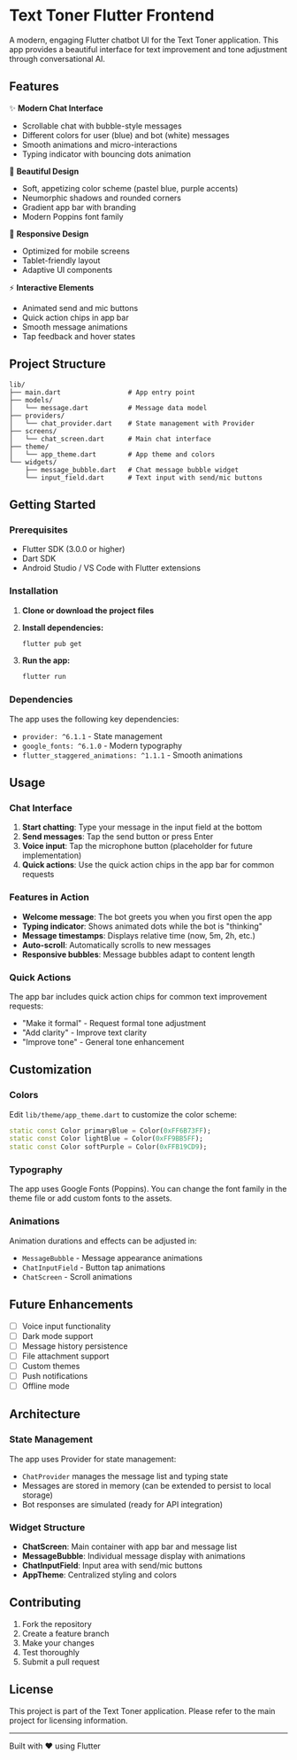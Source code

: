 # Text Toner Flutter Frontend

A modern, engaging Flutter chatbot UI for the Text Toner application. This app provides a beautiful interface for text improvement and tone adjustment through conversational AI.

## Features

✨ **Modern Chat Interface**
- Scrollable chat with bubble-style messages
- Different colors for user (blue) and bot (white) messages
- Smooth animations and micro-interactions
- Typing indicator with bouncing dots animation

🎨 **Beautiful Design**
- Soft, appetizing color scheme (pastel blue, purple accents)
- Neumorphic shadows and rounded corners
- Gradient app bar with branding
- Modern Poppins font family

📱 **Responsive Design**
- Optimized for mobile screens
- Tablet-friendly layout
- Adaptive UI components

⚡ **Interactive Elements**
- Animated send and mic buttons
- Quick action chips in app bar
- Smooth message animations
- Tap feedback and hover states

## Project Structure

```
lib/
├── main.dart                 # App entry point
├── models/
│   └── message.dart          # Message data model
├── providers/
│   └── chat_provider.dart    # State management with Provider
├── screens/
│   └── chat_screen.dart      # Main chat interface
├── theme/
│   └── app_theme.dart        # App theme and colors
└── widgets/
    ├── message_bubble.dart   # Chat message bubble widget
    └── input_field.dart      # Text input with send/mic buttons
```

## Getting Started

### Prerequisites

- Flutter SDK (3.0.0 or higher)
- Dart SDK
- Android Studio / VS Code with Flutter extensions

### Installation

1. **Clone or download the project files**

2. **Install dependencies:**
   ```bash
   flutter pub get
   ```

3. **Run the app:**
   ```bash
   flutter run
   ```

### Dependencies

The app uses the following key dependencies:

- `provider: ^6.1.1` - State management
- `google_fonts: ^6.1.0` - Modern typography
- `flutter_staggered_animations: ^1.1.1` - Smooth animations

## Usage

### Chat Interface

1. **Start chatting**: Type your message in the input field at the bottom
2. **Send messages**: Tap the send button or press Enter
3. **Voice input**: Tap the microphone button (placeholder for future implementation)
4. **Quick actions**: Use the quick action chips in the app bar for common requests

### Features in Action

- **Welcome message**: The bot greets you when you first open the app
- **Typing indicator**: Shows animated dots while the bot is "thinking"
- **Message timestamps**: Displays relative time (now, 5m, 2h, etc.)
- **Auto-scroll**: Automatically scrolls to new messages
- **Responsive bubbles**: Message bubbles adapt to content length

### Quick Actions

The app bar includes quick action chips for common text improvement requests:
- "Make it formal" - Request formal tone adjustment
- "Add clarity" - Improve text clarity
- "Improve tone" - General tone enhancement

## Customization

### Colors

Edit `lib/theme/app_theme.dart` to customize the color scheme:

```dart
static const Color primaryBlue = Color(0xFF6B73FF);
static const Color lightBlue = Color(0xFF9BB5FF);
static const Color softPurple = Color(0xFFB19CD9);
```

### Typography

The app uses Google Fonts (Poppins). You can change the font family in the theme file or add custom fonts to the assets.

### Animations

Animation durations and effects can be adjusted in:
- `MessageBubble` - Message appearance animations
- `ChatInputField` - Button tap animations
- `ChatScreen` - Scroll animations

## Future Enhancements

- [ ] Voice input functionality
- [ ] Dark mode support
- [ ] Message history persistence
- [ ] File attachment support
- [ ] Custom themes
- [ ] Push notifications
- [ ] Offline mode

## Architecture

### State Management

The app uses Provider for state management:

- `ChatProvider` manages the message list and typing state
- Messages are stored in memory (can be extended to persist to local storage)
- Bot responses are simulated (ready for API integration)

### Widget Structure

- **ChatScreen**: Main container with app bar and message list
- **MessageBubble**: Individual message display with animations
- **ChatInputField**: Input area with send/mic buttons
- **AppTheme**: Centralized styling and colors

## Contributing

1. Fork the repository
2. Create a feature branch
3. Make your changes
4. Test thoroughly
5. Submit a pull request

## License

This project is part of the Text Toner application. Please refer to the main project for licensing information.

---

Built with ❤️ using Flutter
